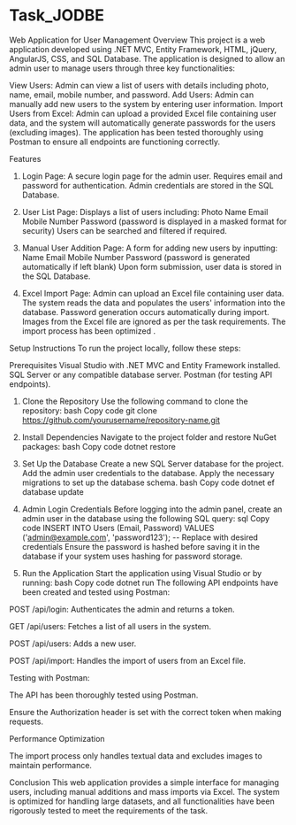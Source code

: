 # Task_JODBE

Web Application for User Management
Overview
This project is a web application developed using .NET MVC, Entity Framework, HTML, jQuery, AngularJS, CSS, and SQL Database. The application is designed to allow an admin user to manage users through three key functionalities:

View Users: Admin can view a list of users with details including photo, name, email, mobile number, and password.
Add Users: Admin can manually add new users to the system by entering user information.
Import Users from Excel: Admin can upload a provided Excel file containing user data, and the system will automatically generate passwords for the users (excluding images).
The application has been tested thoroughly using Postman to ensure all endpoints are functioning correctly.

Features

1. Login Page:
A secure login page for the admin user.
Requires email and password for authentication.
Admin credentials are stored in the SQL Database.





2. User List Page:
Displays a list of users including:
Photo
Name
Email
Mobile Number
Password (password is displayed in a masked format for security)
Users can be searched and filtered if required.



3. Manual User Addition Page:
A form for adding new users by inputting:
Name
Email
Mobile Number
Password (password is generated automatically if left blank)
Upon form submission, user data is stored in the SQL Database.



4. Excel Import Page:
Admin can upload an Excel file containing user data.
The system reads the data and populates the users' information into the database.
Password generation occurs automatically during import.
Images from the Excel file are ignored as per the task requirements.
The import process has been optimized .

Setup Instructions
To run the project locally, follow these steps:

Prerequisites
Visual Studio with .NET MVC and Entity Framework installed.
SQL Server or any compatible database server.
Postman (for testing API endpoints).
1. Clone the Repository
Use the following command to clone the repository:
bash
Copy code
git clone https://github.com/yourusername/repository-name.git

2. Install Dependencies
Navigate to the project folder and restore NuGet packages:
bash
Copy code
dotnet restore


3. Set Up the Database
Create a new SQL Server database for the project.
Add the admin user credentials to the database.
Apply the necessary migrations to set up the database schema.
bash
Copy code
dotnet ef database update


4. Admin Login Credentials
Before logging into the admin panel, create an admin user in the database using the following SQL query:
sql
Copy code
INSERT INTO Users (Email, Password)
VALUES ('admin@example.com', 'password123'); -- Replace with desired credentials
Ensure the password is hashed before saving it in the database if your system uses hashing for password storage.




5. Run the Application
Start the application using Visual Studio or by running:
bash
Copy code
dotnet run
The following API endpoints have been created and tested using Postman:

POST /api/login: Authenticates the admin and returns a token.

GET /api/users: Fetches a list of all users in the system.

POST /api/users: Adds a new user.

POST /api/import: Handles the import of users from an Excel file.

Testing with Postman:

The API has been thoroughly tested using Postman.

Ensure the Authorization header is set with the correct token when making requests.

Performance Optimization


The import process only handles textual data and excludes images to maintain performance.

Conclusion
This web application provides a simple interface for managing users, including manual additions and mass imports via Excel. The system is optimized for handling large datasets, and all functionalities have been rigorously tested to meet the requirements of the task.



